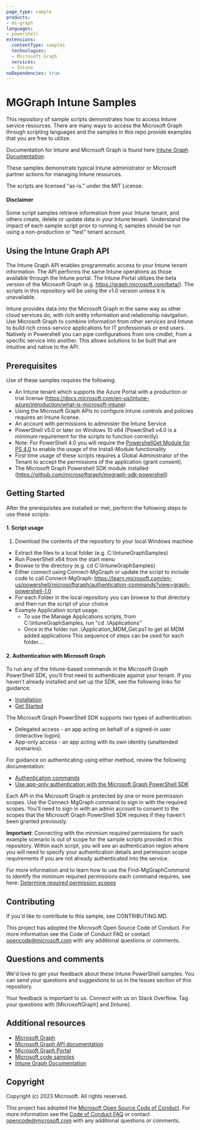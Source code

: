 ```yaml
---
page_type: sample
products:
- ms-graph
languages:
- powershell
extensions:
  contentType: samples
  technologies:
  - Microsoft Graph 
  services:
  - Intune
noDependencies: true
---
```


# MGGraph Intune Samples

This repository of sample scripts demonstrates how to access Intune service resources.  There are many ways to access the Microsoft Graph through scripting languages and the samples in this repo provide examples that you are free to utilize.

Documentation for Intune and Microsoft Graph is found here [Intune Graph Documentation](https://docs.microsoft.com/en-us/graph/api/resources/intune-graph-overview?view=graph-rest-1.0).

These samples demonstrate typical Intune administrator or Microsoft partner actions for managing Intune resources.

The scripts are licensed "as-is." under the MIT License.

#### Disclaimer
Some script samples retrieve information from your Intune tenant, and others create, delete or update data in your Intune tenant.  Understand the impact of each sample script prior to running it; samples should be run using a non-production or "test" tenant account. 

## Using the Intune Graph API
The Intune Graph API enables programmatic access to your Intune tenant information. The API performs the same Intune operations as those available through the Intune portal. The Intune Portal utilizes the beta version of the Microsoft Graph (e.g. https://graph.microsoft.com/beta/<namespace>). The scripts in this repository will be using the v1.0 version unless it is unavailable. 

Intune provides data into the Microsoft Graph in the same way as other cloud services do, with rich entity information and relationship navigation.  Use Microsoft Graph to combine information from other services and Intune to build rich cross-service applications for IT professionals or end users. Natively in Powershell you can pipe configurations from one cmdlet, from a specific service into another. This allows solutions to be built that are intuitive and native to the API.   

## Prerequisites
Use of these samples requires the following:

* An Intune tenant which supports the Azure Portal with a production or trial license (https://docs.microsoft.com/en-us/intune-azure/introduction/what-is-microsoft-intune)
* Using the Microsoft Graph APIs to configure Intune controls and policies requires an Intune license.
* An account with permissions to administer the Intune Service
* PowerShell v5.0 or later on Windows 10 x64 (PowerShell v4.0 is a minimum requirement for the scripts to function correctly)
* Note: For PowerShell 4.0 you will require the [PowershellGet Module for PS 4.0](https://www.microsoft.com/en-us/download/details.aspx?id=51451) to enable the usage of the Install-Module functionality
* First time usage of these scripts requires a Global Administrator of the Tenant to accept the permissions of the application (grant consent).
* The Microsoft Graph Powershell SDK module installed (https://github.com/microsoftgraph/msgraph-sdk-powershell)

## Getting Started
After the prerequisites are installed or met, perform the following steps to use these scripts:

#### 1. Script usage

1. Download the contents of the repository to your local Windows machine
* Extract the files to a local folder (e.g. C:\IntuneGraphSamples)
* Run PowerShell x64 from the start menu
* Browse to the directory (e.g. cd C:\IntuneGraphSamples)
* Either connect using Connect-MgGraph or update the script to include code to call Connect-MgGraph: https://learn.microsoft.com/en-us/powershell/microsoftgraph/authentication-commands?view=graph-powershell-1.0
* For each Folder in the local repository you can browse to that directory and then run the script of your choice
* Example Application script usage:
  * To use the Manage Applications scripts, from C:\IntuneGraphSamples, run "cd .\Applications\"
  * Once in the folder run .\Application_MDM_Get.ps1 to get all MDM added applications
  This sequence of steps can be used for each folder....

#### 2. Authentication with Microsoft Graph
To run any of the Intune-based commands in the Microsoft Graph PowerShell SDK, you'll first need to authenticate against your tenant. If you haven't already installed and set up the SDK, see the following links for guidance:
* [Installation](https://learn.microsoft.com/en-us/powershell/microsoftgraph/installation?view=graph-powershell-1.0)
* [Get Started](https://learn.microsoft.com/en-us/graph/powershell/get-started)

The Microsoft Graph PowerShell SDK supports two types of authentication: 
* Delegated access - an app acting on behalf of a signed-in user (interactive logon).
* App-only access - an app acting with its own identity (unattended scenarios).

For guidance on authenticating using either method, review the following documentation:
* [Authentication commands](https://learn.microsoft.com/en-us/powershell/microsoftgraph/authentication-commands?view=graph-powershell-1.0)
* [Use app-only authentication with the Microsoft Graph PowerShell SDK](https://learn.microsoft.com/en-us/powershell/microsoftgraph/app-only?toc=%2Fgraph%2Ftoc.json&view=graph-powershell-1.0&tabs=azure-portal)

Each API in the Microsoft Graph is protected by one or more permission scopes. Use the Connect-MgGraph command to sign in with the required scopes. You'll need to sign in with an admin account to consent to the scopes that the Microsoft Graph PowerShell SDK requires if they haven't been granted previously.

**Important**: Connecting with the minmium required permissions for each example scenario is out of scope for the sample scripts provided in this repository. Within each script, you will see an authentication region where you will need to specify your authentication details and permission scope requirements if you are not already authenticated into the service.

For more information and to learn how to use the Find-MgGraphCommand to identify the minimum required permissions each command requires, see here:
[Determine required permission scopes](https://learn.microsoft.com/en-us/powershell/microsoftgraph/get-started?view=graph-powershell-1.0#authentication)

## Contributing

If you'd like to contribute to this sample, see CONTRIBUTING.MD.

This project has adopted the Microsoft Open Source Code of Conduct. For more information see the Code of Conduct FAQ or contact opencode@microsoft.com with any additional questions or comments.

## Questions and comments

We'd love to get your feedback about these Intune PowerShell samples. You can send your questions and suggestions to us in the Issues section of this repository.

Your feedback is important to us. Connect with us on Stack Overflow. Tag your questions with [MicrosoftGraph] and [Intune].


## Additional resources
* [Microsoft Graph](https://learn.microsoft.com/en-us/powershell/microsoftgraph/authentication-commands?view=graph-powershell-1.0)
* [Microsoft Graph API documentation](https://developer.microsoft.com/en-us/graph/docs)
* [Microsoft Graph Portal](https://developer.microsoft.com/en-us/graph/graph-explorer)
* [Microsoft code samples](https://developer.microsoft.com/en-us/graph/code-samples-and-sdks)
* [Intune Graph Documentation](https://docs.microsoft.com/en-us/graph/api/resources/intune-graph-overview?view=graph-rest-1.0)

## Copyright
Copyright (c) 2023 Microsoft. All rights reserved.

This project has adopted the [Microsoft Open Source Code of Conduct](https://opensource.microsoft.com/codeofconduct/). For more information see the [Code of Conduct FAQ](https://opensource.microsoft.com/codeofconduct/faq/) or contact [opencode@microsoft.com](mailto:opencode@microsoft.com) with any additional questions or comments.
